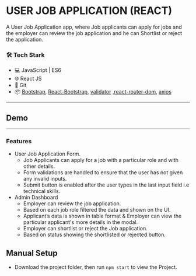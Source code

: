# USER JOB APPLICATION (REACT)     

A User Job Application app, where Job applicants can apply for jobs and the employer can review the job application and he can Shortlist or reject the application. 

### 🛠️ Tech Stark

- 💻 JavaScript | ES6
- 🌐 React JS
- 🔧 Git 
- 📦 [Bootstrap](https://getbootstrap.com/), [React-Bootstrap](https://react-bootstrap.github.io/), [validator](https://github.com/validatorjs/validator.js) ,[react-router-dom](https://www.npmjs.com/package/react-router-dom), [axios](https://www.npmjs.com/package/axios)
---
## Demo



---
### Features

- User Job Application Form.
  - Job Applicants can apply for a job with a particular role and with other details.
  - Form validations are handled to ensure that the user has not given any invalid inputs. 
  - Submit button is enabled after the user types in the last input field i.e technical skills.
- Admin Dashboard
  - Employer can review the job application.
  - Based on each job role filtered the data and shown on the UI.
  - Applicant’s data is shown in table format & Employer can view the particular applicant's more details in the modal.
  - Employer can shortlist or reject the Job application.
  - Based on status showing the shortlisted or rejected button.

## Manual Setup
- Download the project folder, then run `npm start` to view the Project.